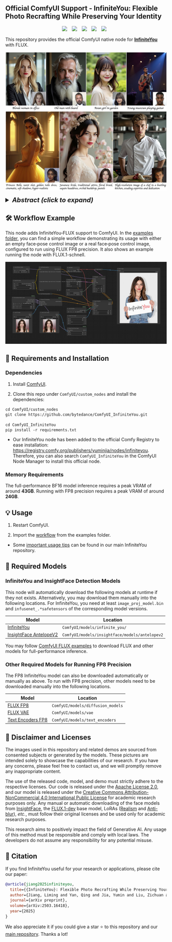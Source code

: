 ## Official ComfyUI Support - InfiniteYou: Flexible Photo Recrafting While Preserving Your Identity

<div align="center">

<a href="https://bytedance.github.io/InfiniteYou"><img src="https://img.shields.io/static/v1?label=Project&message=Page&color=blue&logo=github-pages"></a> &ensp;
<a href="https://arxiv.org/abs/2503.16418"><img src="https://img.shields.io/static/v1?label=ArXiv&message=Paper&color=darkred&logo=arxiv"></a> &ensp;
<a href="https://github.com/bytedance/InfiniteYou"><img src="https://img.shields.io/static/v1?label=GitHub&message=Code&color=green&logo=github"></a> &ensp;
<a href="https://huggingface.co/ByteDance/InfiniteYou"><img src="https://img.shields.io/static/v1?label=%F0%9F%A4%96%20Released&message=Models&color=purple"></a> &ensp;
<a href="https://huggingface.co/spaces/ByteDance/InfiniteYou-FLUX"><img src="https://img.shields.io/static/v1?label=%F0%9F%A4%97%20Hugging%20Face&message=Demo&color=orange"></a> &ensp;

</div>

This repository provides the official ComfyUI native node for [**InfiniteYou**](https://github.com/bytedance/InfiniteYou) with FLUX.

![teaser](examples/teaser.jpg)

<details>
<summary style='font-size:20px'><b><i>Abstract (click to expand)</i></b></summary>

> *Achieving flexible and high-fidelity identity-preserved image generation remains formidable, particularly with advanced Diffusion Transformers (DiTs) like FLUX. We introduce **InfiniteYou (InfU)**, one of the earliest robust frameworks leveraging DiTs for this task. InfU addresses significant issues of existing methods, such as insufficient identity similarity, poor text-image alignment, and low generation quality and aesthetics. Central to InfU is InfuseNet, a component that injects identity features into the DiT base model via residual connections, enhancing identity similarity while maintaining generation capabilities. A multi-stage training strategy, including pretraining and supervised fine-tuning (SFT) with synthetic single-person-multiple-sample (SPMS) data, further improves text-image alignment, ameliorates image quality, and alleviates face copy-pasting. Extensive experiments demonstrate that InfU achieves state-of-the-art performance, surpassing existing baselines. In addition, the plug-and-play design of InfU ensures compatibility with various existing methods, offering a valuable contribution to the broader community.*

</details>


## 🛠️ Workflow Example

This node adds InfiniteYou‑FLUX support to ComfyUI. In the [examples folder](./examples/), you can find a simple workflow demonstrating its usage with either an empty face‑pose control image or a real face‑pose control image, configured to run using FLUX FP8 precision. It also shows an example running the node with FLUX.1-schnell.

![basic workflow](examples/workflow.jpg)


## 🔧 Requirements and Installation

### Dependencies

1. Install [ComfyUI](https://github.com/comfyanonymous/ComfyUI?tab=readme-ov-file#get-started).

2. Clone this repo under `ComfyUI/custom_nodes` and install the dependencies:
```
cd ComfyUI/custom_nodes
git clone https://github.com/bytedance/ComfyUI_InfiniteYou.git

cd ComfyUI_InfiniteYou
pip install -r requirements.txt
```

* Our InfiniteYou node has been added to the official Comfy Registry to ease installation: https://registry.comfy.org/publishers/yuminjia/nodes/infiniteyou. Therefore, you can also search `ComfyUI_InfiniteYou` in the ComfyUI Node Manager to install this official node.


### Memory Requirements

The full-performance BF16 model inference requires a peak VRAM of around **43GB**. Running with FP8 precision requires a peak VRAM of around **24GB**.


## 💡 Usage

1. Restart ComfyUI.

2. Import the [workflow](examples/infinite_you_workflow.json) from the examples folder.

* Some [important usage tips](https://github.com/bytedance/InfiniteYou?tab=readme-ov-file#-important-usage-tips) can be found in our main InfiniteYou repository.


## 🏰 Required Models

### InfiniteYou and InsightFace Detection Models

This node will automatically download the following models at runtime if they not exists. Alternatively, you may download them manually into the following locations. For InfiniteYou, you need at least `image_proj_model.bin` and `infusenet_.*safetensors` of the corresponding model versions.

| Model | Location |
| ---- | ---- |
| [InfiniteYou](https://huggingface.co/ByteDance/InfiniteYou/tree/main/infu_flux_v1.0) | `ComfyUI/models/infinite_you/` |
| [InsightFace AntelopeV2](https://huggingface.co/ByteDance/InfiniteYou/tree/main/supports/insightface/models/antelopev2) | `ComfyUI/models/insightface/models/antelopev2` |

You may follow [ComfyUI FLUX examples](https://comfyanonymous.github.io/ComfyUI_examples/flux/) to download FLUX and other models for full-performance inference.  


### Other Required Models for Running FP8 Precision

The FP8 InfiniteYou model can also be downloaded automatically or manually as above. To run with FP8 precision, other models need to be downloaded manually into the following locations.

| Model | Location |
| ---- | ---- |
| [FLUX FP8](https://huggingface.co/Kijai/flux-fp8/tree/main) | `ComfyUI/models/diffusion_models` |
| [FLUX VAE](https://huggingface.co/black-forest-labs/FLUX.1-schnell/blob/main/ae.safetensors) | `ComfyUI/models/vae` |
| [Text Encoders FP8](https://huggingface.co/comfyanonymous/flux_text_encoders/tree/main) | `ComfyUI/models/text_encoders` |


## 📜 Disclaimer and Licenses

The images used in this repository and related demos are sourced from consented subjects or generated by the models. These pictures are intended solely to showcase the capabilities of our research. If you have any concerns, please feel free to contact us, and we will promptly remove any inappropriate content.

The use of the released code, model, and demo must strictly adhere to the respective licenses. Our code is released under the [Apache License 2.0](./LICENSE), and our model is released under the [Creative Commons Attribution-NonCommercial 4.0 International Public License](https://huggingface.co/ByteDance/InfiniteYou/blob/main/LICENSE) for academic research purposes only. Any manual or automatic downloading of the face models from [InsightFace](https://github.com/deepinsight/insightface), the [FLUX.1-dev](https://huggingface.co/black-forest-labs/FLUX.1-dev) base model, LoRAs ([Realism](https://civitai.com/models/631986?modelVersionId=706528) and [Anti-blur](https://civitai.com/models/675581/anti-blur-flux-lora)), *etc.*, must follow their original licenses and be used only for academic research purposes.

This research aims to positively impact the field of Generative AI. Any usage of this method must be responsible and comply with local laws. The developers do not assume any responsibility for any potential misuse.


## 📖 Citation

If you find InfiniteYou useful for your research or applications, please cite our paper:

```bibtex
@article{jiang2025infiniteyou,
  title={{InfiniteYou}: Flexible Photo Recrafting While Preserving Your Identity},
  author={Jiang, Liming and Yan, Qing and Jia, Yumin and Liu, Zichuan and Kang, Hao and Lu, Xin},
  journal={arXiv preprint},
  volume={arXiv:2503.16418},
  year={2025}
}
```

We also appreciate it if you could give a star :star: to this repository and our [main repository](https://github.com/bytedance/InfiniteYou). Thanks a lot!
